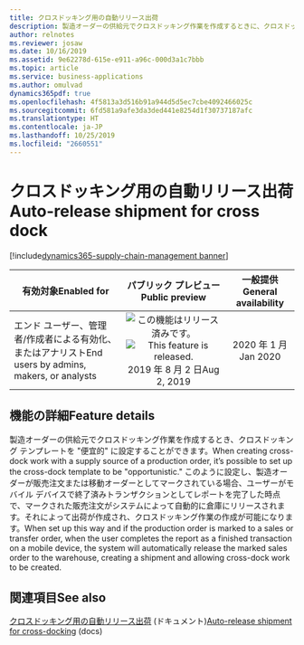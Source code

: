 ```yaml
---
title: クロスドッキング用の自動リリース出荷
description: 製造オーダーの供給元でクロスドッキング作業を作成するときに、クロスドッキング テンプレートを便宜的に設定することができ、ユーザーがモバイル デバイスで終了済みトランザクションとしてレポートを完了した時点で、マークされた販売注文がシステムによって自動的に倉庫にリリースされます。
author: relnotes
ms.reviewer: josaw
ms.date: 10/16/2019
ms.assetid: 9e62278d-615e-e911-a96c-000d3a1c7bbb
ms.topic: article
ms.service: business-applications
ms.author: omulvad
dynamics365pdf: true
ms.openlocfilehash: 4f5813a3d516b91a944d5d5ec7cbe4092466025c
ms.sourcegitcommit: 6fd581a9afe3da3ded441e8254d1f30737187afc
ms.translationtype: HT
ms.contentlocale: ja-JP
ms.lasthandoff: 10/25/2019
ms.locfileid: "2660551"
---
```

# <a name="auto-release-shipment-for-cross-dock"></a><span data-ttu-id="7e796-103">クロスドッキング用の自動リリース出荷</span><span class="sxs-lookup"><span data-stu-id="7e796-103">Auto-release shipment for cross dock</span></span>
[!include[dynamics365-supply-chain-management banner](../includes/dynamics365-supply-chain-management.md)]

| <span data-ttu-id="7e796-104">有効対象</span><span class="sxs-lookup"><span data-stu-id="7e796-104">Enabled for</span></span>    |  <span data-ttu-id="7e796-105">パブリック プレビュー</span><span class="sxs-lookup"><span data-stu-id="7e796-105">Public preview</span></span> | <span data-ttu-id="7e796-106">一般提供</span><span class="sxs-lookup"><span data-stu-id="7e796-106">General availability</span></span> | 
| ---------- | :----------: |:----------: |
|<span data-ttu-id="7e796-107">エンド ユーザー、管理者/作成者による有効化、またはアナリスト</span><span class="sxs-lookup"><span data-stu-id="7e796-107">End users by admins, makers, or analysts</span></span>|<span data-ttu-id="7e796-108">![この機能はリリース済みです。](/dynamics365-release-plan/media/green-checkmark.png "この機能はリリース済みです。")</span><span class="sxs-lookup"><span data-stu-id="7e796-108">![This feature is released.](/dynamics365-release-plan/media/green-checkmark.png "This feature is released.")</span></span> <span data-ttu-id="7e796-109">2019 年 8 月 2 日</span><span class="sxs-lookup"><span data-stu-id="7e796-109">Aug 2, 2019</span></span>| <span data-ttu-id="7e796-110">2020 年 1 月</span><span class="sxs-lookup"><span data-stu-id="7e796-110">Jan 2020</span></span>|






## <a name="feature-details"></a><span data-ttu-id="7e796-111">機能の詳細</span><span class="sxs-lookup"><span data-stu-id="7e796-111">Feature details</span></span>
<!--feature detail start -->
<span data-ttu-id="7e796-112">製造オーダーの供給元でクロスドッキング作業を作成するとき、クロスドッキング テンプレートを "便宜的" に設定することができます。</span><span class="sxs-lookup"><span data-stu-id="7e796-112">When creating cross-dock work with a supply source of a production order, it’s possible to set up the cross-dock template to be "opportunistic."</span></span> <span data-ttu-id="7e796-113">このように設定し、製造オーダーが販売注文または移動オーダーとしてマークされている場合、ユーザーがモバイル デバイスで終了済みトランザクションとしてレポートを完了した時点で、マークされた販売注文がシステムによって自動的に倉庫にリリースされます。それによって出荷が作成され、クロスドッキング作業の作成が可能になります。</span><span class="sxs-lookup"><span data-stu-id="7e796-113">When set up this way and if the production order is marked to a sales or transfer order, when the user completes the report as a finished transaction on a mobile device, the system will automatically release the marked sales order to the warehouse, creating a shipment and allowing cross-dock work to be created.</span></span>
<!--feature detail end -->










## <a name="see-also"></a><span data-ttu-id="7e796-114">関連項目</span><span class="sxs-lookup"><span data-stu-id="7e796-114">See also</span></span>

<span data-ttu-id="7e796-115">[クロスドッキング用の自動リリース出荷](https://docs.microsoft.com/dynamics365/supply-chain/warehousing/auto-release-shipment-for-cross-docking) (ドキュメント)</span><span class="sxs-lookup"><span data-stu-id="7e796-115">[Auto-release shipment for cross-docking](https://docs.microsoft.com/dynamics365/supply-chain/warehousing/auto-release-shipment-for-cross-docking) (docs)</span></span>
